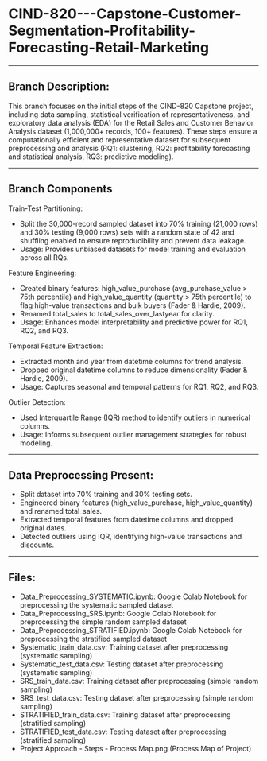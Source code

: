 # CIND-820---Capstone-Customer-Segmentation-Profitability-Forecasting-Retail-Marketing

---

## Branch Description:
This branch focuses on the initial steps of the CIND-820 Capstone project, including data sampling, statistical verification of representativeness, and exploratory data analysis (EDA) for the Retail Sales and Customer Behavior Analysis dataset (1,000,000+ records, 100+ features). These steps ensure a computationally efficient and representative dataset for subsequent preprocessing and analysis (RQ1: clustering, RQ2: profitability forecasting and statistical analysis, RQ3: predictive modeling).

---
## Branch Components
Train-Test Partitioning:
- Split the 30,000-record sampled dataset into 70% training (21,000 rows) and 30% testing (9,000 rows) sets with a random state of 42 and shuffling enabled to ensure reproducibility and prevent data leakage.
- Usage: Provides unbiased datasets for model training and evaluation across all RQs.

Feature Engineering:
- Created binary features: high_value_purchase (avg_purchase_value > 75th percentile) and high_value_quantity (quantity > 75th percentile) to flag high-value transactions and bulk buyers (Fader & Hardie, 2009).
- Renamed total_sales to total_sales_over_lastyear for clarity.
- Usage: Enhances model interpretability and predictive power for RQ1, RQ2, and RQ3.

Temporal Feature Extraction:
- Extracted month and year from datetime columns for trend analysis.
- Dropped original datetime columns to reduce dimensionality (Fader & Hardie, 2009).
- Usage: Captures seasonal and temporal patterns for RQ1, RQ2, and RQ3.

Outlier Detection:
- Used Interquartile Range (IQR) method to identify outliers in numerical columns.
- Usage: Informs subsequent outlier management strategies for robust modeling.

---
## Data Preprocessing Present:
- Split dataset into 70% training and 30% testing sets.
- Engineered binary features (high_value_purchase, high_value_quantity) and renamed total_sales.
- Extracted temporal features from datetime columns and dropped original dates.
- Detected outliers using IQR, identifying high-value transactions and discounts.

---
## Files:
- Data_Preprocessing_SYSTEMATIC.ipynb: Google Colab Notebook for preprocessing the systematic sampled dataset
- Data_Preprocessing_SRS.ipynb: Google Colab Notebook for preprocessing the simple random sampled dataset
- Data_Preprocessing_STRATIFIED.ipynb: Google Colab Notebook for preprocessing the stratified sampled dataset
- Systematic_train_data.csv: Training dataset after preprocessing (systematic sampling)
- Systematic_test_data.csv: Testing dataset after preprocessing (systematic sampling)
- SRS_train_data.csv: Training dataset after preprocessing (simple random sampling)
- SRS_test_data.csv: Testing dataset after preprocessing (simple random sampling)
- STRATIFIED_train_data.csv: Training dataset after preprocessing (stratified sampling)
- STRATIFIED_test_data.csv: Testing dataset after preprocessing (stratified sampling)
- Project Approach - Steps - Process Map.png (Process Map of Project)








